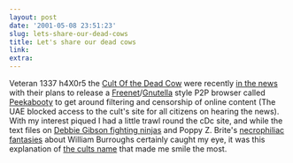 ```yaml
---
layout: post
date: '2001-05-08 23:51:23'
slug: lets-share-our-dead-cows
title: Let's share our dead cows
link: 
extra: 
---
```


Veteran 1337 h4X0r5 the [Cult Of the Dead Cow](http://www.cultdeadcow.com/) were recently [in the news](http://news.bbc.co.uk/hi/english/sci/tech/newsid_1313000/1313399.stm) with their plans to release a [Freenet](http://freenetproject.org/)/[Gnutella](http://gnutella.wego.com/) style P2P browser called [Peekabooty](http://slashdot.org/article.pl?sid=01/05/05/1459212&amp;mode=thread) to get around filtering and censorship of online content (The UAE blocked access to the cult's site for all citizens on hearing the news). With my interest piqued I had a little trawl round the cDc site, and while the text files on [Debbie Gibson fighting ninjas](http://www.textfiles.com/groups/CDC/cDc-0222.txt) and Poppy Z. Brite's [necrophiliac fantasies](http://www.cultdeadcow.com/cDc_files/cDc-0341.txt) about William Burroughs certainly caught my eye, it was this explanation of [the cults name](http://www.cultdeadcow.com/cDc_files/cDc-0365.txt) that made me smile the most.